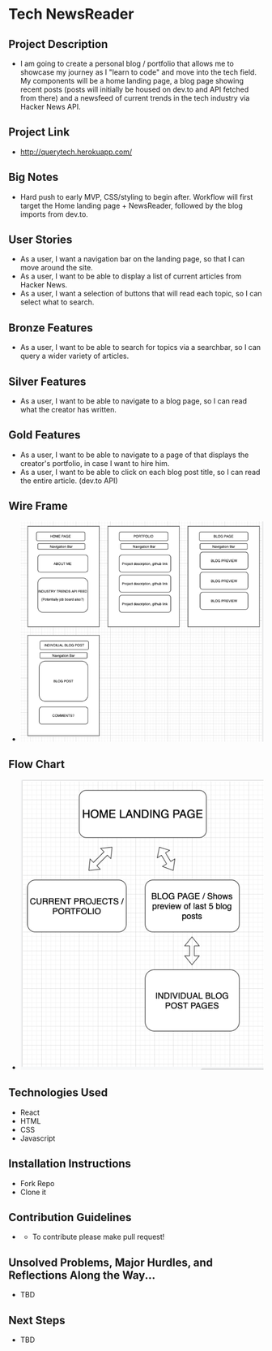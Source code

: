 # Tech NewsReader

## Project Description

- I am going to create a personal blog / portfolio that allows me to showcase my journey as I "learn to code" and move into the tech field. My components will be a home landing page, a blog page showing recent posts (posts will initially be housed on dev.to and API fetched from there) and a newsfeed of current trends in the tech industry via Hacker News API.

## Project Link

- http://querytech.herokuapp.com/

## Big Notes

- Hard push to early MVP, CSS/styling to begin after.  Workflow will first target the Home landing page + NewsReader, followed by the blog imports from dev.to.

## User Stories

- As a user, I want a navigation bar on the landing page, so that I can move around the site.
- As a user, I want to be able to display a list of current articles from Hacker News.
- As a user, I want a selection of buttons that will read each topic, so I can select what to search.

## Bronze Features

- As a user, I want to be able to search for topics via a searchbar, so I can query a wider variety of articles.

## Silver Features

- As a user, I want to be able to navigate to a blog page, so I can read what the creator has written.

## Gold Features

- As a user, I want to be able to navigate to a page of that displays the creator's portfolio, in case I want to hire him.
- As a user, I want to be able to click on each blog post title, so I can read the entire article. (dev.to API)

## Wire Frame

- ![initial wireframe](initial-wireframe.png)

## Flow Chart

- ![initial flowchart](initial-flowchart.png)

## Technologies Used

- React
- HTML
- CSS
- Javascript

## Installation Instructions

- Fork Repo
- Clone it

## Contribution Guidelines

- - To contribute please make pull request!

## Unsolved Problems, Major Hurdles, and Reflections Along the Way...

- TBD

## Next Steps

- TBD